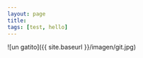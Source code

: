 ```yaml
---
layout: page
title: 
tags: [test, hello]
---
```

 
![un gatito]({{ site.baseurl }}/imagen/git.jpg)
 



